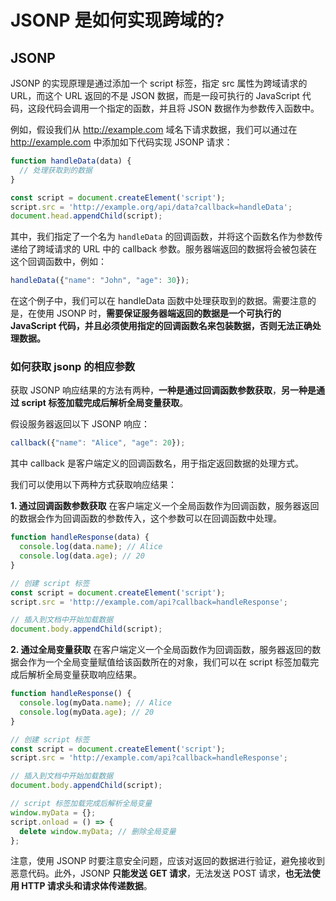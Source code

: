# JSONP 是如何实现跨域的?

## JSONP

JSONP 的实现原理是通过添加一个 script 标签，指定 src 属性为跨域请求的 URL，而这个 URL 返回的不是 JSON 数据，而是一段可执行的 JavaScript 代码，这段代码会调用一个指定的函数，并且将 JSON 数据作为参数传入函数中。

例如，假设我们从 http://example.com 域名下请求数据，我们可以通过在 http://example.com 中添加如下代码实现 JSONP 请求：

```js
function handleData(data) {
  // 处理获取到的数据
}

const script = document.createElement('script');
script.src = 'http://example.org/api/data?callback=handleData';
document.head.appendChild(script);
```

其中，我们指定了一个名为 `handleData` 的回调函数，并将这个函数名作为参数传递给了跨域请求的 URL 中的 callback 参数。服务器端返回的数据将会被包装在这个回调函数中，例如：
```js
handleData({"name": "John", "age": 30});
```

在这个例子中，我们可以在 handleData 函数中处理获取到的数据。需要注意的是，在使用 JSONP 时，**需要保证服务器端返回的数据是一个可执行的 JavaScript 代码，并且必须使用指定的回调函数名来包装数据，否则无法正确处理数据。**

### 如何获取 jsonp 的相应参数

获取 JSONP 响应结果的方法有两种，**一种是通过回调函数参数获取**，**另一种是通过 script 标签加载完成后解析全局变量获取**。

假设服务器返回以下 JSONP 响应：

```js
callback({"name": "Alice", "age": 20});
```

其中 callback 是客户端定义的回调函数名，用于指定返回数据的处理方式。

我们可以使用以下两种方式获取响应结果：

**1. 通过回调函数参数获取**
在客户端定义一个全局函数作为回调函数，服务器返回的数据会作为回调函数的参数传入，这个参数可以在回调函数中处理。
```js
function handleResponse(data) {
  console.log(data.name); // Alice
  console.log(data.age); // 20
}

// 创建 script 标签
const script = document.createElement('script');
script.src = 'http://example.com/api?callback=handleResponse';

// 插入到文档中开始加载数据
document.body.appendChild(script);
```

**2. 通过全局变量获取**
在客户端定义一个全局函数作为回调函数，服务器返回的数据会作为一个全局变量赋值给该函数所在的对象，我们可以在 script 标签加载完成后解析全局变量获取响应结果。
```js
function handleResponse() {
  console.log(myData.name); // Alice
  console.log(myData.age); // 20
}

// 创建 script 标签
const script = document.createElement('script');
script.src = 'http://example.com/api?callback=handleResponse';

// 插入到文档中开始加载数据
document.body.appendChild(script);

// script 标签加载完成后解析全局变量
window.myData = {};
script.onload = () => {
  delete window.myData; // 删除全局变量
};
```

注意，使用 JSONP 时要注意安全问题，应该对返回的数据进行验证，避免接收到恶意代码。此外，JSONP **只能发送 GET 请求**，无法发送 POST 请求，**也无法使用 HTTP 请求头和请求体传递数据**。